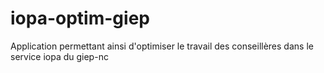 # iopa-optim-giep
Application permettant ainsi d'optimiser le travail des conseillères dans le service iopa du giep-nc 

